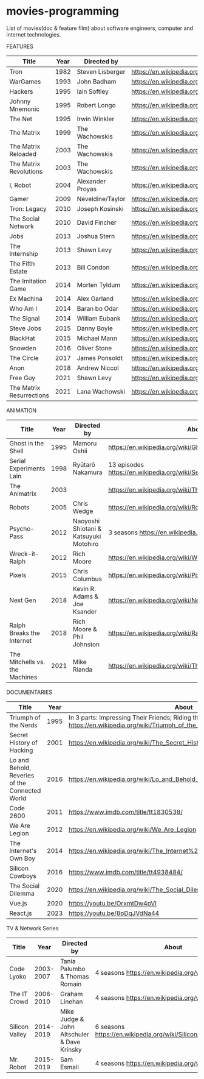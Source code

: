 # movies-programming
List of movies(doc &amp; feature film) about software engineers, computer and internet technologies.

FEATURES

| Title             | Year   | Directed by      | About                                                  |
| ----------------- | ------ | ---------------- | ------------------------------------------------------ |
| Tron              | 1982   | Steven Lisberger |  https://en.wikipedia.org/wiki/Tron                    |
| WarGames          | 1993   | John Badham      |  https://en.wikipedia.org/wiki/WarGames                |
| Hackers           | 1995   | Iain Softley     |  https://en.wikipedia.org/wiki/Hackers_(film)          |
| Johnny Mnemonic   | 1995   | Robert Longo     |  https://en.wikipedia.org/wiki/Johnny_Mnemonic_(film)  |
| The Net           | 1995   | Irwin Winkler    |  https://en.wikipedia.org/wiki/The_Net_(1995_film)     |
| The Matrix        | 1999   | The Wachowskis   |  https://en.wikipedia.org/wiki/The_Matrix              |
|The Matrix Reloaded| 2003   | The Wachowskis   |  https://en.wikipedia.org/wiki/The_Matrix_Reloaded     |
|The Matrix Revolutions| 2003| The Wachowskis   |  https://en.wikipedia.org/wiki/The_Matrix_Revolutions  |
| I, Robot          | 2004   | Alexander Proyas |  https://en.wikipedia.org/wiki/I,_Robot_(film)         |
| Gamer             | 2009   | Neveldine/Taylor |  https://en.wikipedia.org/wiki/Gamer_(2009_film)       |
| Tron: Legacy      | 2010   | Joseph Kosinski  |  https://en.wikipedia.org/wiki/Tron:_Legacy            |
| The Social Network| 2010   | David Fincher    |  https://en.wikipedia.org/wiki/The_Social_Network      |
| Jobs              | 2013   | Joshua Stern     |  https://en.wikipedia.org/wiki/Jobs_(film)             |
| The Internship    | 2013   | Shawn Levy       |  https://en.wikipedia.org/wiki/The_Internship          |
| The Fifth Estate  | 2013   | Bill Condon      |  https://en.wikipedia.org/wiki/The_Fifth_Estate_(film) |
|The Imitation Game | 2014   | Morten Tyldum    |  https://en.wikipedia.org/wiki/The_Imitation_Game      |
| Ex Machina        | 2014   | Alex Garland     |  https://en.wikipedia.org/wiki/Ex_Machina_(film)       |
| Who Am I          | 2014   | Baran bo Odar    |  https://en.wikipedia.org/wiki/Who_Am_I_(2014_film)    |
| The Signal        | 2014   | William Eubank   |  https://en.wikipedia.org/wiki/The_Signal_(2014_film)  |     
| Steve Jobs        | 2015   | Danny Boyle      |  https://en.wikipedia.org/wiki/Steve_Jobs_(film)       |
| BlackHat          | 2015   | Michael Mann     |  https://en.wikipedia.org/wiki/Blackhat_(film)         |
| Snowden           | 2016   | Oliver Stone     |  https://en.wikipedia.org/wiki/Snowden_(film)          |
| The Circle        | 2017   | James Ponsoldt   |  https://en.wikipedia.org/wiki/The_Circle_(2017_film)  |
| Anon              | 2018   | Andrew Niccol    |  https://en.wikipedia.org/wiki/Anon_(film)             |
| Free Guy          | 2021   | Shawn Levy       |  https://en.wikipedia.org/wiki/Free_Guy                |
| The Matrix Resurrections|2021| Lana Wachowski |  https://en.wikipedia.org/wiki/The_Matrix_Resurrections|





ANIMATION    

| Title             | Year  | Directed by      | About                                                       |
| ----------------- | ----- | ---------------- | ----------------------------------------------------------- |
| Ghost in the Shell| 1995  | Mamoru Oshii     | https://en.wikipedia.org/wiki/Ghost_in_the_Shell_(1995_film)|
| Serial Experiments Lain| 1998| Ryūtarō Nakamura | 13 episodes https://en.wikipedia.org/wiki/Serial_Experiments_Lain|
| The Animatrix     | 2003  |                  | https://en.wikipedia.org/wiki/The_Animatrix                 |
| Robots            | 2005  | Chris Wedge      | https://en.wikipedia.org/wiki/Robots_(2005_film)            |
| Psycho-Pass       | 2012  |Naoyoshi Shiotani & Katsuyuki Motohiro| 3 seasons https://en.wikipedia.org/wiki/Psycho-Pass|
| Wreck-it-Ralph    | 2012  | Rich Moore       | https://en.wikipedia.org/wiki/Wreck-It_Ralph                |
| Pixels            | 2015  | Chris Columbus   | https://en.wikipedia.org/wiki/Pixels_(2015_film)            |               
| Next Gen          | 2018  | Kevin R. Adams & Joe Ksander| https://en.wikipedia.org/wiki/Next_Gen_(film)    |
| Ralph Breaks the Internet |2018|Rich Moore & Phil Johnston|     https://en.wikipedia.org/wiki/Ralph_Breaks_the_Internet|
| The Mitchells vs. the Machines| 2021| Mike Rianda | https://en.wikipedia.org/wiki/The_Mitchells_vs._the_Machines|


DOCUMENTARIES

| Title                | Year   | About                                                       |
| -------------------- | ------ | ------------------------------------------------------------|     
| Triumph of the Nerds | 1995   | In 3 parts: Impressing Their Friends; Riding the Bear; Great Artists Steal https://en.wikipedia.org/wiki/Triumph_of_the_Nerds |
| Secret History of Hacking|2001| https://en.wikipedia.org/wiki/The_Secret_History_of_Hacking |
| Lo and Behold, Reveries of the Connected World| 2016 |https://en.wikipedia.org/wiki/Lo_and_Behold,_Reveries_of_the_Connected_World |
| Code 2600            | 2011   |  https://www.imdb.com/title/tt1830538/                      |
| We Are Legion        | 2012   |  https://en.wikipedia.org/wiki/We_Are_Legion                |
|The Internet's Own Boy| 2014   |  https://en.wikipedia.org/wiki/The_Internet%27s_Own_Boy     |
| Silicon Cowboys      | 2016   |  https://www.imdb.com/title/tt4938484/                      |
| The Social Dilemma   | 2020   |  https://en.wikipedia.org/wiki/The_Social_Dilemma           |
| Vue.js               | 2020   |  https://youtu.be/OrxmtDw4pVI                               |
| React.js             | 2023   |  https://youtu.be/8pDqJVdNa44                               |



TV & Network Series 

| Title                | Year      | Directed by      | About                                                |
| -------------------- | --------- | ---------------- | ---------------------------------------------------- |
| Code Lyoko           | 2003-2007 |Tania Palumbo & Thomas Romain | 4 seasons https://en.wikipedia.org/wiki/Code_Lyoko |
| The IT Crowd         | 2006-2010 | Graham Linehan   | 4 seasons https://en.wikipedia.org/wiki/The_IT_Crowd |
| Silicon Valley       | 2014-2019 |Mike Judge & John Altschuler & Dave Krinsky |6 seasons https://en.wikipedia.org/wiki/Silicon_Valley_(TV_series)|
| Mr. Robot            | 2015-2019 | Sam Esmail       | 4 seasons https://en.wikipedia.org/wiki/Mr._Robot    |



